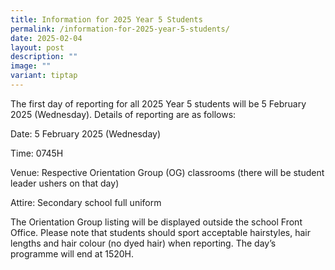 ```yaml
---
title: Information for 2025 Year 5 Students
permalink: /information-for-2025-year-5-students/
date: 2025-02-04
layout: post
description: ""
image: ""
variant: tiptap
---
```

<p>The first day of reporting for all 2025 Year 5 students will be 5 February
2025 (Wednesday). Details of reporting are as follows:</p>
<p>Date: 5 February 2025 (Wednesday)</p>
<p>Time: 0745H</p>
<p>Venue: Respective Orientation Group (OG) classrooms (there will be student
leader ushers on that day)</p>
<p>Attire: Secondary school full uniform</p>
<p>The Orientation Group listing will be displayed outside the school Front
Office. Please note that students should sport acceptable hairstyles, hair
lengths and hair colour (no dyed hair) when reporting. The day’s programme
will end at 1520H.</p>